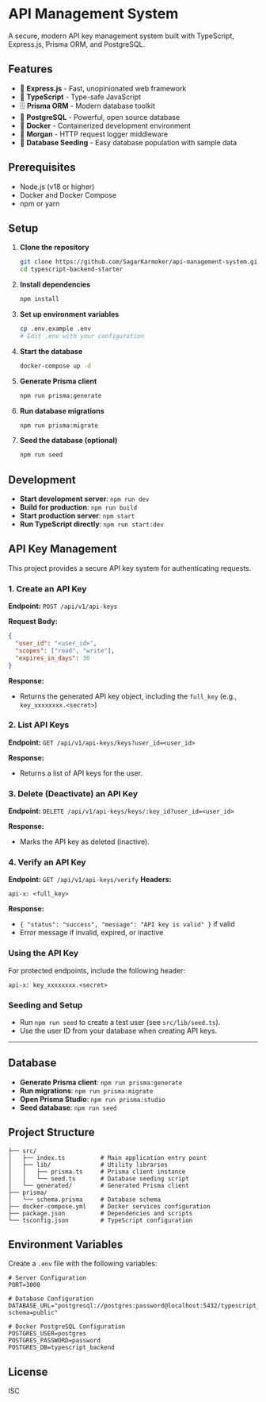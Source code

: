 # API Management System

A secure, modern API key management system built with TypeScript, Express.js, Prisma ORM, and PostgreSQL.

## Features

- 🚀 **Express.js** - Fast, unopinionated web framework
- 🔷 **TypeScript** - Type-safe JavaScript
- 🗄️ **Prisma ORM** - Modern database toolkit
- 🐘 **PostgreSQL** - Powerful, open source database
- 🐳 **Docker** - Containerized development environment
- 📝 **Morgan** - HTTP request logger middleware
- 🌱 **Database Seeding** - Easy database population with sample data

## Prerequisites

- Node.js (v18 or higher)
- Docker and Docker Compose
- npm or yarn

## Setup

1. **Clone the repository**
   ```bash
   git clone https://github.com/SagarKarmoker/api-management-system.git
   cd typescript-backend-starter
   ```

2. **Install dependencies**
   ```bash
   npm install
   ```

3. **Set up environment variables**
   ```bash
   cp .env.example .env
   # Edit .env with your configuration
   ```

4. **Start the database**
   ```bash
   docker-compose up -d
   ```

5. **Generate Prisma client**
   ```bash
   npm run prisma:generate
   ```

6. **Run database migrations**
   ```bash
   npm run prisma:migrate
   ```

7. **Seed the database (optional)**
   ```bash
   npm run seed
   ```

## Development

- **Start development server**: `npm run dev`
- **Build for production**: `npm run build`
- **Start production server**: `npm start`
- **Run TypeScript directly**: `npm run start:dev`

## API Key Management

This project provides a secure API key system for authenticating requests.

### 1. Create an API Key

**Endpoint:** `POST /api/v1/api-keys`

**Request Body:**
```json
{
  "user_id": "<user_id>",
  "scopes": ["read", "write"],
  "expires_in_days": 30
}
```

**Response:**
- Returns the generated API key object, including the `full_key` (e.g., `key_xxxxxxxx.<secret>`)

### 2. List API Keys

**Endpoint:** `GET /api/v1/api-keys/keys?user_id=<user_id>`

**Response:**
- Returns a list of API keys for the user.

### 3. Delete (Deactivate) an API Key

**Endpoint:** `DELETE /api/v1/api-keys/keys/:key_id?user_id=<user_id>`

**Response:**
- Marks the API key as deleted (inactive).

### 4. Verify an API Key

**Endpoint:** `GET /api/v1/api-keys/verify`
**Headers:**
```
api-x: <full_key>
```

**Response:**
- `{ "status": "success", "message": "API key is valid" }` if valid
- Error message if invalid, expired, or inactive

### Using the API Key

For protected endpoints, include the following header:
```
api-x: key_xxxxxxxx.<secret>
```

### Seeding and Setup
- Run `npm run seed` to create a test user (see `src/lib/seed.ts`).
- Use the user ID from your database when creating API keys.

---

## Database

- **Generate Prisma client**: `npm run prisma:generate`
- **Run migrations**: `npm run prisma:migrate`
- **Open Prisma Studio**: `npm run prisma:studio`
- **Seed database**: `npm run seed`

## Project Structure

```
├── src/
│   ├── index.ts          # Main application entry point
│   ├── lib/              # Utility libraries
│   │   ├── prisma.ts     # Prisma client instance
│   │   └── seed.ts       # Database seeding script
│   └── generated/        # Generated Prisma client
├── prisma/
│   └── schema.prisma     # Database schema
├── docker-compose.yml    # Docker services configuration
├── package.json          # Dependencies and scripts
└── tsconfig.json         # TypeScript configuration
```

## Environment Variables

Create a `.env` file with the following variables:

```env
# Server Configuration
PORT=3000

# Database Configuration
DATABASE_URL="postgresql://postgres:password@localhost:5432/typescript_backend?schema=public"

# Docker PostgreSQL Configuration
POSTGRES_USER=postgres
POSTGRES_PASSWORD=password
POSTGRES_DB=typescript_backend
```

## License

ISC 